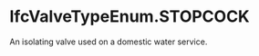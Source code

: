 IfcValveTypeEnum.STOPCOCK
=========================
An isolating valve used on a domestic water service.


